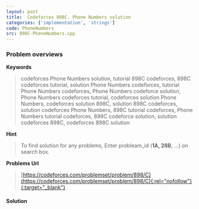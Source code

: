 ```yaml
---
layout: post
title:  Codeforces 898C. Phone Numbers solution
categories: ['implementation', 'strings']
code: PhoneNumbers
src: 898C-PhoneNumbers.cpp
---
```

### **Problem overviews**

**Keywords**
> codeforces Phone Numbers solution, tutorial 898C codeforces, 898C codeforces tutorial, solution Phone Numbers codeforces, tutorial Phone Numbers codeforces, Phone Numbers codeforce solution, Phone Numbers codeforces tutorial, codeforces solution Phone Numbers, codeforces solution 898C, solution 898C codeforces, solution codeforces Phone Numbers, 898C tutorial codeforces, Phone Numbers tutorial codeforces, 898C codeforce solution, solution codeforces 898C, codeforces 898C solution

**Hint**
> To find solution for any problems, Enter probleam_id (**1A, 28B**, ...) on search box. 

**Problems Url**
> [https://codeforces.com/problemset/problem/898/C](https://codeforces.com/problemset/problem/898/C){:rel="nofollow"}{:target="_blank"}

#### **Solution**



